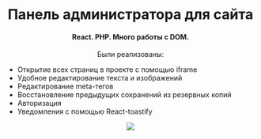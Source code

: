 <h1 align="center">Панель администратора для сайта</h1>
<h4 align="center">React. PHP. Много работы с DOM.</h4>
<p align="center">Были реализованы:</p>
<ul>
               <li>Открытие всех страниц в проекте c помощью iframe</li>
               <li>Удобное редактирование текста и изображений</li>
                <li>Редактирование meta-тегов</li>
               <li>Восстановление предыдущих сохранений из резервных копий</li>
                <li>Авторизация</li>
                 <li>Уведомления с помощью React-toastify</li>
</ul>

<div align="center">
  <img align="center" src="https://media.giphy.com/media/GVUVvPHiBPaZty5jRh/giphy.gif" />
</div>

